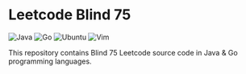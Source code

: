 # Leetcode Blind 75

![Java](https://custom-icon-badges.herokuapp.com/badge/Java-E34F26?logo=java&logoColor=white)
![Go](https://img.shields.io/badge/Go-00ADD8.svg?logo=Go&logoColor=white)
![Ubuntu](https://img.shields.io/badge/Ubuntu-E95420.svg?logo=Ubuntu&logoColor=white)
![Vim](https://img.shields.io/badge/Neovim-57A143?logo=Neovim&logoColor=white)

This repository contains Blind 75 Leetcode source code in Java & Go programming languages.